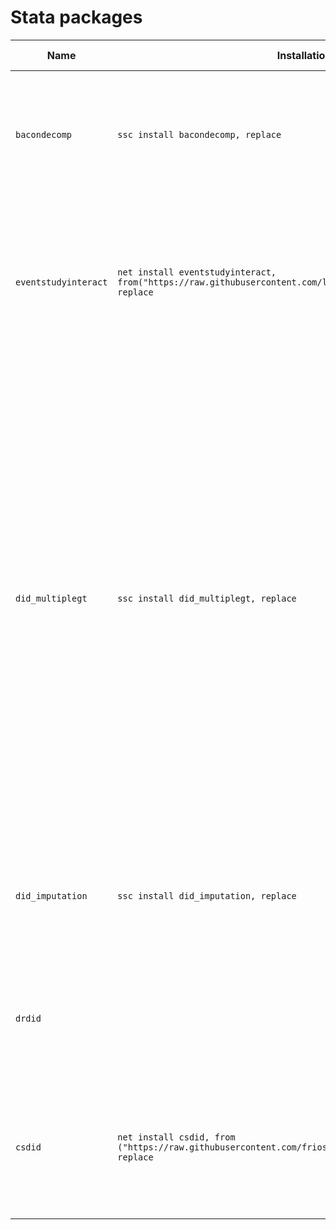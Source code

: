 
# Stata packages

| Name | Installation |  Last updated | Package by | Literature | 
| --- | --- | --- | --- |   --- | 
| `bacondecomp` | `ssc install bacondecomp, replace` | --- | Andrew Goodman-Bacon <br> Thomas Goldring <br> Austin Nichols |   Andrew Goodman-Bacon (2021). [Difference-in-differences with variation in treatment timing](https://www.sciencedirect.com/science/article/abs/pii/S0304407621001445). Journal of Econometrics | 
| `eventstudyinteract` | `net install eventstudyinteract, from("https://raw.githubusercontent.com/lsun20/EventStudyInteract/main/") replace` | --- | --- |   Sun and Abraham (2020). [Estimating dynamic treatment effects in event studies with heterogeneous treatment effects](https://www.sciencedirect.com/science/article/abs/pii/S030440762030378X). Journal of Econometrics. | 
| `did_multiplegt` | `ssc install did_multiplegt, replace` |  |  | de Chaisemartin, C and D'Haultfoeuille, X (2020a). American Economic Review, vol. 110, no. 9. Two-Way Fixed Effects Estimators with Heterogeneous Treatment Effects. <br><br> de Chaisemartin, C and D'Haultfoeuille, X (2020b). <br><br>  Difference-in-Differences Estimators of Intertemporal Treatment Effects. de Chaisemartin, C and D'Haultfoeuille, X (2020c).  Two-way fixed effects regressions with several treatments. |
| `did_imputation` | `ssc install did_imputation, replace` | 21 May 2021 |  | Kirill Borusyak, Xavier Jaravel, Jann Spiess (2021). [Revisiting Event Study Designs: Robust and Efficient Estimation](https://www.google.com/url?q=https%3A%2F%2Fwww.dropbox.com%2Fs%2Fy92mmyndlbkufo1%2FDraft_RobustAndEfficient.pdf%3Fraw%3D1&sa=D&sntz=1&usg=AFQjCNGGDRt4xPz3hCXhTWxchHJWh-1m_Q) | 
| `drdid`   |   |    |    |  Pedro H.C. Sant’Anna, Jun Zhao (2020). [Doubly robust difference-in-differences estimators](https://www.sciencedirect.com/science/article/abs/pii/S0304407620301901), Journal of Econometrics.  |
| `csdid`   | `net install csdid, from ("https://raw.githubusercontent.com/friosavila/csdid_drdid/main/code/") replace` |    |    |  Brantly Callaway, Pedro H.C. Sant'Anna (2020). [Difference-in-Differences with multiple time periods](https://www.sciencedirect.com/science/article/abs/pii/S0304407620303948), Journal of Econometrics.  |





